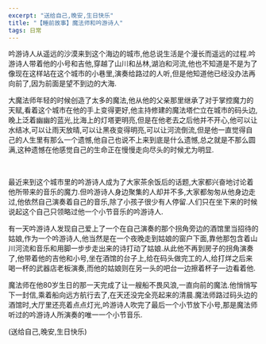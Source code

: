 ```yaml
---
excerpt: "送给自己,晚安,生日快乐"
title: "【睡前故事】魔法师和吟游诗人"
tags: 日常
---
```


吟游诗人从遥远的沙漠来到这个海边的城市,他总说生活是个漫长而遥远的过程.吟游诗人带着他的小号和吉他,穿越了山川和丛林,湖泊和河流,他也不知道是不是为了像现在这样站在这个城市的小巷里,演奏给路过的人听,但是他知道他已经没办法再向前了,因为前面是望不到边的大海.

大魔法师年轻的时候创造了太多的魔法,他从他的父亲那里继承了对于掌控魔力的天赋,看着这个城市在他的手上变得更好,他主持修建的魔法塔伫立在城市的码头边,晚上泛着幽幽的蓝光,比海上的灯塔更明亮,但是在他老去之后他并不开心,他可以让水结冰,可以让雨天放晴,可以让黑夜变得明亮,可以让河流倒流,但是他一直觉得自己的人生里有那么一个遗憾,他自己也说不上来到底是什么遗憾,总之就是不那么圆满,这种遗憾在他感觉自己的生命正在慢慢走向尽头的时候尤为明显.

<br>

最近来到这个城市里的吟游诗人成为了大家茶余饭后的话题,大家都兴奋地讨论着他所带来的音乐的魔力.但吟游诗人身边聚集的人却并不多,大家都匆匆从他身边走过,他依然自己演奏着自己的音乐,除了小孩子很少有人停留.人们只在坐下来的时候说起这个自己只领略过他一个小节音乐的吟游诗人.

有一天吟游诗人发现自己爱上了一个在自己演奏的那个拐角旁边的酒馆里当招待的姑娘,作为一个吟游诗人,他当然是在一个夜晚走到姑娘的窗户下面,靠他那包含着山川河流和音乐和用脚一步步走出来的诗打动了姑娘.从此他不再到房子的拐角演奏了,他带着他的吉他和小号,坐在酒馆的台子上,给在码头做完工的人,给打烊之后来喝一杯的武器店老板演奏,而他的姑娘则在另一头的吧台一边擦着杯子一边看着他.

魔法师在他80岁生日的那一天完成了让一艘船不畏风浪,一直向前的魔法.他悄悄写下一封信,乘着船向远方航行去了,在天还没完全亮起来的清晨.魔法师路过码头边的酒馆时,大厅里还亮着点点灯光,吟游诗人吹完了最后一个小节放下小号,那是魔法师听过的吟游诗人所演奏的唯一一个小节音乐.

(送给自己,晚安,生日快乐)